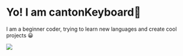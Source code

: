 # Yo! I am cantonKeyboard👋

I am a beginner coder, trying to learn new languages and create cool projects 😀

<img src="https://skillicons.dev/icons?i=py,js,html,css" />
